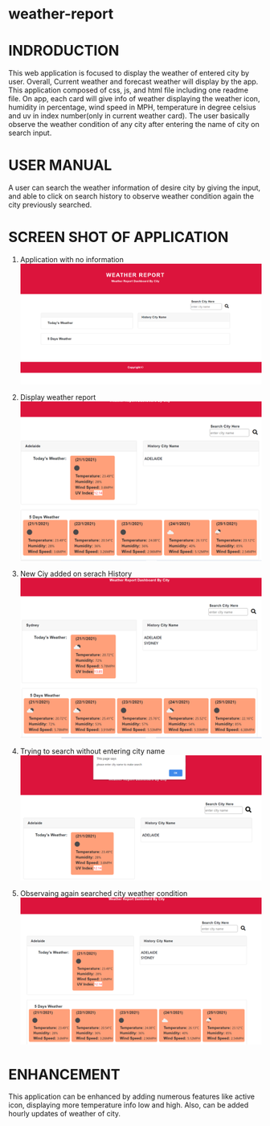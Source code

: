 # weather-report

# INDRODUCTION

This web application is focused to display the weather of entered city by user. Overall, Current weather and forecast weather will display by the app. This application composed of css, js, and html file including one readme file. On app, each card will give info of weather displaying the weather icon, humidity in percentage, wind speed in MPH, temperature in degree celsius and uv in index number(only in current weather card). The user basically observe the weather condition of any city after entering the name of city on search input.

# USER MANUAL
A user can search the weather information of desire city by giving the input, and able to click on search history to observe weather condition again the city previously searched.

# SCREEN SHOT OF APPLICATION

1. Application with no information
![Application with no information](./assets/images/withnoinfo.PNG)

2. Display weather report
![Displaying weather report](./assets/images/withinfo.PNG)

3. New Ciy added on serach History
![New City on Search history](./assets/images/newcityinfo.PNG)

4. Trying to search without entering city name
![Trying to search weather without entering city name](./assets/images/emptyvalueentered.PNG)

5. Observaing again searched city weather condition
![searched city weather condition](./assets/images/historyclick.PNG)

# ENHANCEMENT

This application can be enhanced by adding numerous features like active icon, displaying more temperature info low and high. Also, can be added hourly updates of weather of city.


